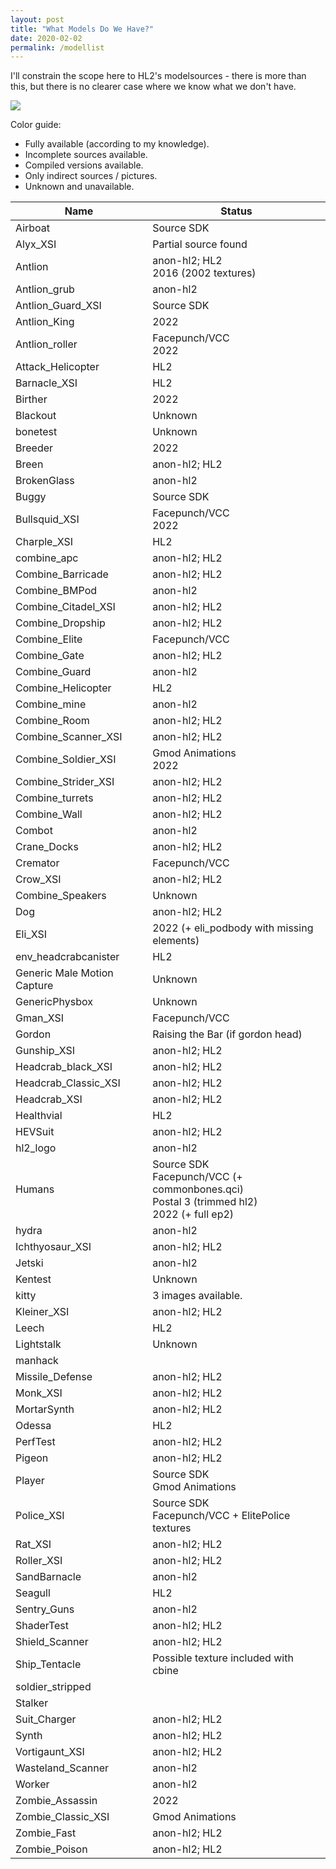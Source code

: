 ```yaml
---
layout: post
title: "What Models Do We Have?"
date: 2020-02-02
permalink: /modellist
---
```


I'll constrain the scope here to HL2's modelsources - there is more than this, but there is no clearer case where we know what we don't have. 

![](models.png)

Color guide: 
* <gr> Fully available (according to my knowledge). </gr>
* <y>Incomplete sources available. </y>
* <t> Compiled versions available. <t>
* <o> Only indirect sources / pictures. </o>
* <r> Unknown and unavailable. <r>

Name | Status
--- | ---
Airboat | <y>Source SDK</y>
Alyx_XSI | <y> Partial source found</y>
Antlion | <t> anon-hl2; HL2 </t> <br /> <y> 2016 (2002 textures) </y>
Antlion_grub | <t> anon-hl2 </t>
Antlion_Guard_XSI | <gr>Source SDK</gr> 
Antlion_King | <o>2022</o>
Antlion_roller | <y>Facepunch/VCC</y> <br /> <y> 2022 </y> 
Attack_Helicopter | <t> HL2 </t>
Barnacle_XSI | <t> HL2 </t>
Birther | <o>2022 </o>
Blackout | <r> Unknown </r>
bonetest | <r> Unknown </r>
Breeder | <o>2022 </o>
Breen | <t> anon-hl2; HL2 </t>
BrokenGlass | <t> anon-hl2 </t>
Buggy | <y> Source SDK </y>
Bullsquid_XSI | <y> Facepunch/VCC </y> <br /> <gr> 2022 </gr>
Charple_XSI | <t> HL2 </t>
combine_apc | <t> anon-hl2; HL2 </t>
Combine_Barricade | <t> anon-hl2; HL2 </t>
Combine_BMPod |  <t> anon-hl2 </t>
Combine_Citadel_XSI | <t> anon-hl2; HL2 </t>
Combine_Dropship | <t> anon-hl2; HL2 </t>
Combine_Elite | <gr> Facepunch/VCC </gr>
Combine_Gate | <t> anon-hl2; HL2 </t>
Combine_Guard | <t> anon-hl2 </t>
Combine_Helicopter | <t> HL2</t>
Combine_mine | <t> anon-hl2 </t>
Combine_Room | <t> anon-hl2; HL2 </t>
Combine_Scanner_XSI | <t> anon-hl2; HL2 </t>
Combine_Soldier_XSI | <y> Gmod Animations </y> <br /> <gr> 2022 </gr>
Combine_Strider_XSI | <t> anon-hl2; HL2 </t>
Combine_turrets | <t> anon-hl2; HL2 </t>
Combine_Wall | <t> anon-hl2; HL2 </t>
Combot | <t> anon-hl2 </t>
Crane_Docks | <t> anon-hl2; HL2 </t>
Cremator | <y> Facepunch/VCC </y>
Crow_XSI | <t> anon-hl2; HL2 </t>
Combine_Speakers | <r> Unknown </r>
Dog | <t> anon-hl2; HL2 </t>
Eli_XSI | <y> 2022 (+ eli_podbody with missing elements)
env_headcrabcanister | <t> HL2 </t>
Generic Male Motion Capture | <r> Unknown </r>
GenericPhysbox | <r> Unknown </r>
Gman_XSI | <gr> Facepunch/VCC </gr>
Gordon | <o> Raising the Bar (if gordon head) </o> 
Gunship_XSI | <t> anon-hl2; HL2 </t>
Headcrab_black_XSI | <t> anon-hl2; HL2 </t>
Headcrab_Classic_XSI | <t> anon-hl2; HL2 </t>
Headcrab_XSI | <t> anon-hl2; HL2 </t>
Healthvial |  <t> HL2 </t>
HEVSuit |  <t> anon-hl2; HL2 </t>
hl2_logo | <t> anon-hl2 </t>
Humans | <y> Source SDK </y> <br /> <y>Facepunch/VCC (+ commonbones.qci)</y> <br /> <y> Postal 3 (trimmed hl2) </y> <br /> <gr> 2022 (+ full ep2) </gr> 
hydra | <t> anon-hl2 </t>
Ichthyosaur_XSI | <t> anon-hl2; HL2 </t>
Jetski | <t> anon-hl2 </t>
Kentest | <r> Unknown </r>
kitty | <o> 3 images available. </o>
Kleiner_XSI | <t> anon-hl2; HL2 </t>
Leech |  <t> HL2 </t>
Lightstalk | <r> Unknown </r>
manhack | 
Missile_Defense | <t> anon-hl2; HL2 </t>
Monk_XSI | <t> anon-hl2; HL2 </t>
MortarSynth | <t> anon-hl2; HL2 </t>
Odessa | <t> HL2 </t>
PerfTest | <t> anon-hl2; HL2 </t>
Pigeon | <t> anon-hl2; HL2 </t>
Player | <y> Source SDK </y> <br /> <y> Gmod Animations </y>
Police_XSI | <y> Source SDK </gr> <br /> <gr>Facepunch/VCC</gr> + <y> ElitePolice textures <y> 
Rat_XSI | <t> anon-hl2; HL2 </t>
Roller_XSI | <t> anon-hl2; HL2 </t>
SandBarnacle | <t> anon-hl2 </t>
Seagull | <t> HL2 </t>
Sentry_Guns | <t> anon-hl2 </t>
ShaderTest | <t> anon-hl2; HL2 </t>
Shield_Scanner | <t> anon-hl2; HL2 </t>
Ship_Tentacle | <o> Possible texture included with cbine </o>
soldier_stripped |  | <t> anon-hl2; HL2 </t>
Stalker |  | <t> HL2 </t>
Suit_Charger  | <t> anon-hl2; HL2 </t>
Synth  | <t> anon-hl2; HL2 </t>
Vortigaunt_XSI | <t> anon-hl2; HL2 </t>
Wasteland_Scanner | <t> anon-hl2 </t>
Worker | <t> anon-hl2 </t>
Zombie_Assassin | <y> 2022 </y> 
Zombie_Classic_XSI | <y> Gmod Animations </y>
Zombie_Fast | <t> anon-hl2; HL2 </t>
Zombie_Poison | <t> anon-hl2; HL2 </t>
